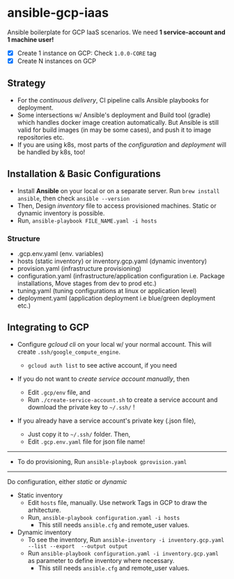 # ansible-gcp-iaas

Ansible boilerplate for GCP IaaS scenarios. We need **1 service-account and 1 machine user!**


- [x] Create 1 instance on GCP: Check `1.0.0-CORE` tag
- [x] Create N instances on GCP

## Strategy

- For the _continuous delivery_, CI pipeline calls Ansible playbooks for deployment. 
- Some intersections w/ Ansible's deployment and Build tool (gradle) which handles docker image creation automatically. But Ansible is still valid for build images (in may be some cases), and push it to image repositories etc.
- If you are using k8s, most parts of the _configuration_ and _deployment_ will be handled by k8s, too!

## Installation & Basic Configurations

- Install **Ansible** on your local or on a separate server. Run `brew install ansible`, then check `ansible --version`
- Then, Design _inventory_ file to access provisioned machines. Static or dynamic inventory is possible.
- Run, `ansible-playbook FILE_NAME.yaml -i hosts`

### Structure

- .gcp.env.yaml (env. variables)
- hosts (static inventory) or inventory.gcp.yaml (dynamic inventory)
- provision.yaml (infrastructure provisioning)
- configuration.yaml (infrastructure/application configuration i.e. Package installations, Move stages from dev to prod etc.)
- tuning.yaml (tuning configurations at linux or application level)
- deployment.yaml (application deployment i.e blue/green deployment etc.)


## Integrating to GCP

- Configure _gcloud cli_ on your local w/ your normal account. This will create `.ssh/google_compute_engine`.
    - `gcloud auth list` to see active account, if you need
- If you do not want to _create service account manually_, then 
    - Edit `.gcp/env` file, and 
    - Run `./create-service-account.sh` to create a service account and download the private key to `~/.ssh/` !

- If you already have a service account's private key (.json file), 
    - Just copy it to `~/.ssh/` folder. Then,
    - Edit `.gcp.env.yaml` file for json file name!

<hr>

- To do provisioning, Run `ansible-playbook gprovision.yaml`

<hr>

Do configuration, either _static_ or _dynamic_
- Static inventory
    - Edit `hosts` file, manually. Use network Tags in GCP to draw the arhitecture.
    - Run, `ansible-playbook configuration.yaml -i hosts`
        - This still needs `ansible.cfg` and remote_user values.
- Dynamic inventory
    - To see the inventory, Run `ansible-inventory -i inventory.gcp.yaml --list --export  --output output `
    - Run `ansible-playbook configuration.yaml -i inventory.gcp.yaml` as parameter to define inventory where necessary.
        - This still needs `ansible.cfg` and remote_user values.
